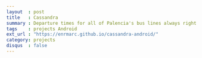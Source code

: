 ```yaml
---
layout  : post
title   : Cassandra
summary : Departure times for all of Palencia's bus lines always right in your pocket
tags    : projects Android
ext_url : "https://enrmarc.github.io/cassandra-android/"
category: projects
disqus  : false
---
```

